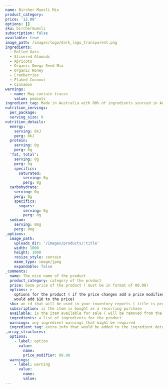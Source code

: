 ```yaml
---
name: Bircher Muesli Mix
product_category:
price: '12.00'
options: []
sku: birchermuesli
subscription: false
available: true
image_path: /images/logo/dark_logo_transparent.png
ingredients:
  - Rolled Oats
  - Slivered Almonds
  - Apricots
  - Organic Omega Seed Mix
  - Organic Honey
  - Cranberries
  - Flaked Coconut
  - Cinnamon
warnings:
  - name: May contain traces
    value: peanuts
ingredient_tag: Made in Australia with 80% of ingredients sourced in Australia
nutrition_servings:
  per_package:
  serving_size: 0
nutrition_details:
  energy:
    serving: 0kJ
    perg: 0kJ
  protein:
    serving: 0g
    perg: 0g
  'fat, total':
    serving: 0g
    perg: 0g
    specifics:
      saturated:
        serving: 0g
        perg: 0g
  carbohydrate:
    serving: 0g
    perg: 0g
    specifics:
      sugars:
        serving: 0g
        perg: 0g
  sodium:
    serving: 0mg
    perg: 0mg
_options:
  image_path:
    uploads_dir: '/images/products/:title'
    width: 1000
    height: 1000
    resize_style: contain
    mime_type: image/jpeg
    expandable: false
_comments:
  name: The nice name of the product
  product_category: category of the product
  price: base price of the product ( must be in format of 00.00)
  options: >-
    options for the product ( if the price changes add a price modifier +10.00
    would add $10 to the price)
  sku: an id that will be used in your inventory reports ( title is probably good )
  subscription: is the item is bought as a recurring purchase
  available: is the item available for sale ( will be removed from the site )
  ingredients: a list of ingredients for the product
  warnings: any ingredient warnings that might be required
  ingredient_tag: extra info that would be added to the ingredient details
_array_structures:
  options:
    - label: option
      value:
        name:
        price_modifier: 00.00
  warnings:
    - label: warning
      value:
        name:
        value:
---
```


